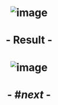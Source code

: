 # <p align="center"> ![image](https://github.com/ChrstphrChevalier/42Cursus/assets/146819291/afce24bc-523f-42fe-bc77-b3bd520d04ba) </p>

# <p align="center">     </p>

# <p align="center"> - Result - </p>

# <p align="center"> ![image](https://github.com/ChrstphrChevalier/42Cursus/assets/146819291/0a17649f-72b4-48f7-b019-f3c64a93d5c0) </p>

# <p align="center"> - #*next* - </p>
